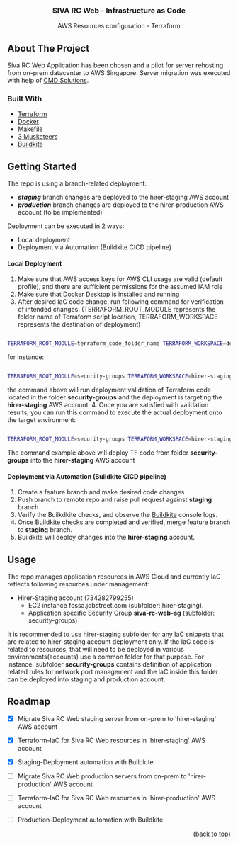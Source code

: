 
<div align="center">
  <h3 align="center">SIVA RC Web - Infrastructure as Code</h3>
  <p align="center">
    AWS Resources configuration - Terraform
</div>



<!-- ABOUT THE PROJECT -->
## About The Project

Siva RC Web Application has been chosen and a pilot for server rehosting from on-prem datacenter to AWS Singapore.
Server migration was executed with help of [CMD Solutions](https://www.cmdsolutions.com.au/).


### Built With

* [Terraform](https://www.terraform.io/)
* [Docker](https://www.docker.com/)
* [Makefile](https://www.gnu.org/software/make/manual/make.html)
* [3 Musketeers](https://3musketeers.io/)
* [Buildkite](https://buildkite.com/)


<!-- GETTING STARTED -->
## Getting Started

The repo is using a branch-related deployment:
* ***staging*** branch changes are deployed to the hirer-staging AWS account
* ***production*** branch changes are deployed to the hirer-production AWS account (to be implemented)

Deployment can be executed in 2 ways:
* Local deployment
* Deployment via Automation (Buildkite CICD pipeline)

#### Local Deployment
1. Make sure that AWS access keys for AWS CLI usage are valid (default profile), and there are sufficient permissions for the assumed IAM role
2. Make sure that Docker Desktop is installed and running
3. After desired IaC code change, run following command for verification of intended changes. (TERRAFORM_ROOT_MODULE represents the folder name of Terraform script location, TERRAFORM_WORKSPACE represents the destination of deployment)
```` bash

TERRAFORM_ROOT_MODULE=terraform_code_folder_name TERRAFORM_WORKSPACE=deployment_environment make plan

````
for instance:
```` bash

TERRAFORM_ROOT_MODULE=security-groups TERRAFORM_WORKSPACE=hirer-staging make plan

````
the command above will run deployment validation of Terraform code located in the folder **security-groups** and the deployment is targeting the **hirer-staging** AWS account.
4. Once you are satisfied with validation results, you can run this command to execute the actual deployment onto the target environment:
```` bash

TERRAFORM_ROOT_MODULE=security-groups TERRAFORM_WORKSPACE=hirer-staging make apply

````
The command example above will deploy TF code from folder **security-groups** into the **hirer-staging** AWS account

#### Deployment via Automation (Buildkite CICD pipeline)
1. Create a feature branch and make desired code changes
2. Push branch to remote repo and raise pull request against **staging** branch
3. Verify the Builkdkite checks, and observe the [Buildkite](https://buildkite.com/seek-asia/siva-rc-iac) console logs.
4. Once Buildkite checks are completed and verified, merge feature branch to **staging** branch.
5. Buildkite will deploy changes into the **hirer-staging** account.


<!-- USAGE EXAMPLES -->
## Usage

The repo manages application resources in AWS Cloud and currently IaC reflects following resources under management:
* Hirer-Staging account (734282799255)
    * EC2 instance fossa.jobstreet.com (subfolder: hirer-staging).
    * Application specific Security Group **siva-rc-web-sg** (subfolder: security-groups)

It is recommended to use hirer-staging subfolder for any IaC snippets that are related to hirer-staging account deployment only.
If the IaC code is related to resources, that will need to be deployed in various environments(accounts) use a common folder for that purpose. For instance, subfolder **security-groups** contains definition of application related rules for network port management and the IaC inside this folder can be deployed into staging and production account.

<!-- ROADMAP -->
## Roadmap

- [x] Migrate Siva RC Web staging server from on-prem to 'hirer-staging' AWS account 
- [x] Terraform-IaC for Siva RC Web resources in 'hirer-staging' AWS account 
- [x] Staging-Deployment automation with Buildkite
- [ ] Migrate Siva RC Web production servers from on-prem to 'hirer-production' AWS account 
- [ ] Terraform-IaC for Siva RC Web resources in 'hirer-production' AWS account 
- [ ] Production-Deployment automation with Buildkite


<p align="right">(<a href="#top">back to top</a>)</p>

